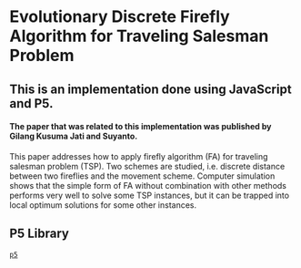 # Evolutionary Discrete Firefly Algorithm for Traveling Salesman Problem

## This is an implementation done using JavaScript and P5.

#### The paper that was related to this implementation was published by Gilang Kusuma Jati and Suyanto.

This paper addresses how to apply firefly algorithm (FA) for traveling salesman problem (TSP). Two schemes are studied, i.e. discrete distance between two fireflies and the movement scheme. Computer simulation shows that the simple form of FA without combination with other methods performs very well to solve some TSP instances, but it can be trapped into local optimum solutions for some other instances.

## P5 Library

[`p5`](https://p5js.org/)
